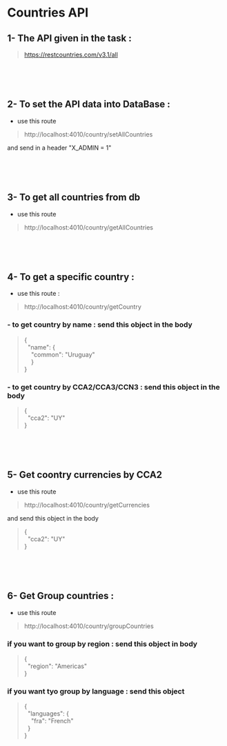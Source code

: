 # Countries API

## 1- The API given in the task : 
>https://restcountries.com/v3.1/all

<br><br><br>

## 2- To set the API data into DataBase :
 * use this route 
 >http://localhost:4010/country/setAllCountries

 and send in a header "X_ADMIN = 1"

<br><br><br>

 ## 3- To get all countries from db
 * use this route 
 >http://localhost:4010/country/getAllCountries

<br><br><br>

 ## 4- To get a specific country : 
* use this route : 
>http://localhost:4010/country/getCountry

### - to get country by name : send this object in the body 
> {\
  &nbsp;  "name": {\
        &nbsp; &nbsp; "common": "Uruguay"\
    &nbsp; &nbsp; }\
}

### -  to get country by CCA2/CCA3/CCN3 : send this object in the body 
> {\
  &nbsp;  "cca2": "UY"  
}

<br><br><br>

## 5- Get coontry currencies by CCA2 
* use this route
>http://localhost:4010/country/getCurrencies

and send this object in the body 
> {\
  &nbsp;  "cca2": "UY"  
}

<br><br><br>

## 6- Get Group countries : 
* use this route
> http://localhost:4010/country/groupCountries

### if you want to group by region :  send this object in body 
> {\
  &nbsp;  "region": "Americas"  
}

### if you want tyo group by language : send this object 
> {<br>
&nbsp;  "languages": { \
     &nbsp; &nbsp;    "fra": "French" \
   &nbsp; } \
}
